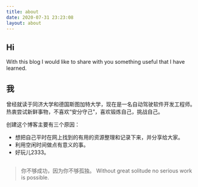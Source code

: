 ```yaml
---
title: about
date: 2020-07-31 23:23:08
layout: about
---
```


## Hi
With this blog I would like to share with you something useful that I have learned.

## 我
曾经就读于同济大学和德国斯图加特大学，现在是一名自动驾驶软件开发工程师。
热衷尝试新鲜事物，不喜欢“安分守己”，喜欢锻炼自己，挑战自己。

创建这个博客主要有三个原因：
- 想把自己平时在网上找到的有用的资源整理和记录下来，并分享给大家。
- 利用空闲时间做点有意义的事。
- 好玩儿2333。

##  
> 你不够成功，因为你不够孤独。
> Without great solitude no serious work is possible.
